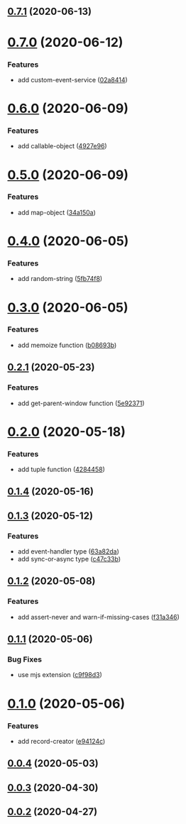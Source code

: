 ## [0.7.1](https://github.com/ICodeMyOwnLife/cb-toolset/compare/0.7.0...0.7.1) (2020-06-13)

# [0.7.0](https://github.com/ICodeMyOwnLife/cb-toolset/compare/0.6.0...0.7.0) (2020-06-12)


### Features

* add custom-event-service ([02a8414](https://github.com/ICodeMyOwnLife/cb-toolset/commit/02a84142a559f8554b2fbcdeb5d74b0f25a3b1b5))

# [0.6.0](https://github.com/ICodeMyOwnLife/cb-toolset/compare/0.5.0...0.6.0) (2020-06-09)


### Features

* add callable-object ([4927e96](https://github.com/ICodeMyOwnLife/cb-toolset/commit/4927e96fb5cf5915c12749642f3b39c40b96bc0f))

# [0.5.0](https://github.com/ICodeMyOwnLife/cb-toolset/compare/0.4.0...0.5.0) (2020-06-09)


### Features

* add map-object ([34a150a](https://github.com/ICodeMyOwnLife/cb-toolset/commit/34a150a16ea6baf424d5c0022f7786f0a8fb35d6))



# [0.4.0](https://github.com/ICodeMyOwnLife/cb-toolset/compare/0.4.0...0.5.0) (2020-06-05)


### Features

* add random-string ([5fb74f8](https://github.com/ICodeMyOwnLife/cb-toolset/commit/5fb74f87a45f0e025072ad83f11712f8c93f87d7))



# [0.3.0](https://github.com/ICodeMyOwnLife/cb-toolset/compare/0.4.0...0.5.0) (2020-06-05)


### Features

* add memoize function ([b08693b](https://github.com/ICodeMyOwnLife/cb-toolset/commit/b08693bc50ebc1eb39384ea36f1d7adb4f088672))



## [0.2.1](https://github.com/ICodeMyOwnLife/cb-toolset/compare/0.4.0...0.5.0) (2020-05-23)


### Features

* add get-parent-window function ([5e92371](https://github.com/ICodeMyOwnLife/cb-toolset/commit/5e9237129880959ae47bd0fde2d464ffb340f2d8))



# [0.2.0](https://github.com/ICodeMyOwnLife/cb-toolset/compare/0.4.0...0.5.0) (2020-05-18)


### Features

* add tuple function ([4284458](https://github.com/ICodeMyOwnLife/cb-toolset/commit/4284458f17b936a9b6b1b79844fb5d346c06b0ae))



## [0.1.4](https://github.com/ICodeMyOwnLife/cb-toolset/compare/0.4.0...0.5.0) (2020-05-16)



## [0.1.3](https://github.com/ICodeMyOwnLife/cb-toolset/compare/0.4.0...0.5.0) (2020-05-12)


### Features

* add event-handler type ([63a82da](https://github.com/ICodeMyOwnLife/cb-toolset/commit/63a82da847006e7df12b1a7ae6d427925085713d))
* add sync-or-async type ([c47c33b](https://github.com/ICodeMyOwnLife/cb-toolset/commit/c47c33b778f4983fb000a0c0433c438343d1c0f9))



## [0.1.2](https://github.com/ICodeMyOwnLife/cb-toolset/compare/0.4.0...0.5.0) (2020-05-08)


### Features

* add assert-never and warn-if-missing-cases ([f31a346](https://github.com/ICodeMyOwnLife/cb-toolset/commit/f31a3465fb91980a0c0c48a355583758e2c042c5))



## [0.1.1](https://github.com/ICodeMyOwnLife/cb-toolset/compare/0.4.0...0.5.0) (2020-05-06)


### Bug Fixes

* use mjs extension ([c9f98d3](https://github.com/ICodeMyOwnLife/cb-toolset/commit/c9f98d34ee1d9305a127b51554a0fac4e03e467b))



# [0.1.0](https://github.com/ICodeMyOwnLife/cb-toolset/compare/0.4.0...0.5.0) (2020-05-06)


### Features

* add record-creator ([e94124c](https://github.com/ICodeMyOwnLife/cb-toolset/commit/e94124ca05249407665193e56ff04b4ce71443ee))



## [0.0.4](https://github.com/ICodeMyOwnLife/cb-toolset/compare/0.4.0...0.5.0) (2020-05-03)



## [0.0.3](https://github.com/ICodeMyOwnLife/cb-toolset/compare/0.4.0...0.5.0) (2020-04-30)



## [0.0.2](https://github.com/ICodeMyOwnLife/cb-toolset/compare/0.4.0...0.5.0) (2020-04-27)

